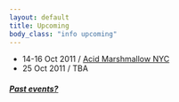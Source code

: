 ```yaml
---
layout: default
title: Upcoming 
body_class: "info upcoming"
---
```

<ul class="classed root">
  <li class="video"> 14-16 Oct 2011 / <a href="http://neonmarshmallow.com/2011newyorkcity/all">Acid Marshmallow NYC</a></li>
  <li class="film"> 25 Oct 2011 / TBA</li>
</ul>
<h5><a href="chronology.html">Past events?</a></h5>
